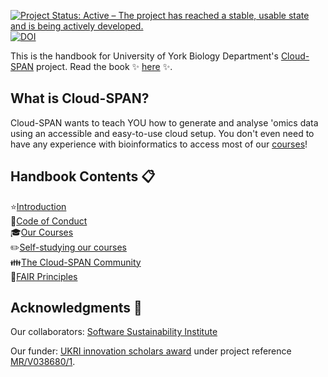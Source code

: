 [![Project Status: Active – The project has reached a stable, usable state and is being actively developed.](https://www.repostatus.org/badges/latest/active.svg)](https://www.repostatus.org/#active) [![DOI](https://zenodo.org/badge/DOI/10.5281/zenodo.13354047.svg)](https://doi.org/10.5281/zenodo.13354047)

This is the handbook for University of York Biology Department's [Cloud-SPAN](cloud-span.york.ac.uk) project. Read the book :sparkles: [here](https://cloud-span.github.io/CloudSPAN-handbook/) :sparkles:.

## What is Cloud-SPAN?

Cloud-SPAN wants to teach YOU how to generate and analyse 'omics data using an accessible and easy-to-use cloud setup. You don't even need to have any experience with bioinformatics to access most of our [courses](https://cloud-span.york.ac.uk/self_study_courses.html)!

## Handbook Contents :clipboard:

:star:[Introduction](https://cloud-span.github.io/CloudSPAN-handbook/introduction.html)\
:handshake:[Code of Conduct](https://cloud-span.github.io/CloudSPAN-handbook/code-of-conduct.html)\
:mortar_board:[Our Courses](https://cloud-span.github.io/CloudSPAN-handbook/our-courses.html)\
:pencil2:[Self-studying our courses](https://cloud-span.github.io/CloudSPAN-handbook/self-study.html)\
:family:[The Cloud-SPAN Community](https://cloud-span.github.io/CloudSPAN-handbook/the-cloud-span-commmunity.html)\
:pushpin:[FAIR Principles](https://cloud-span.github.io/CloudSPAN-handbook/fair-principles.html)

## Acknowledgments :rainbow:

Our collaborators: [Software Sustainability Institute](software.ac.uk)

Our funder: [UKRI innovation scholars award](https://www.ukri.org/news/initiatives-boost-health-and-bioscience-skills-and-industry/) under project reference [MR/V038680/1](https://gtr.ukri.org/projects?ref=MR%2FV038680%2F1).
